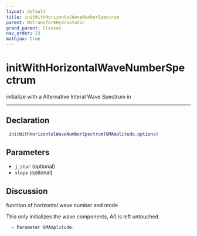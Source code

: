 ```yaml
---
layout: default
title: initWithHorizontalWaveNumberSpectrum
parent: WVTransformHydrostatic
grand_parent: Classes
nav_order: 23
mathjax: true
---
```


#  initWithHorizontalWaveNumberSpectrum

initialize with a Alternative Interal Wave Spectrum in


---

## Declaration
```matlab
 initWithHorizontalWaveNumberSpectrum(GMAmplitude,options)
```
## Parameters
+ `j_star`  (optional)
+ `slope`  (optional)

## Discussion
function of horizontal wave number and mode
 
  This only initializes the wave components, A0 is left untouched.
 
      - Parameter GMAmplitude:
    
